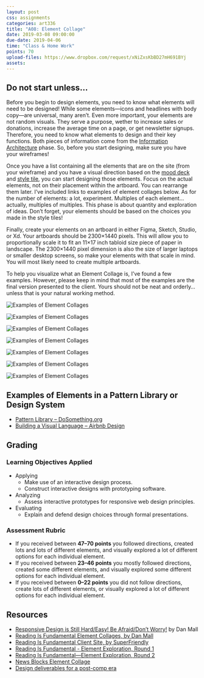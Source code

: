 ```yaml
---
layout: post
css: assignments
categories: art336
title: "A08: Element Collage"
date: 2019-03-08 09:00:00
due-date: 2019-04-06
time: "Class & Home Work"
points: 70
upload-files: https://www.dropbox.com/request/xNiZxsKbBD27mH691BYj
assets: 
---
```


## Do not start unless…
Before you begin to design elements, you need to know what elements will need to be designed! While some elements—icons and headlines with body copy—are universal, many aren&rsquo;t. Even more important, your elements are not random visuals. They serve a purpose, wether to increase sales or donations, increase the average time on a page, or get newsletter signups. Therefore, you need to know what elements to design and their key functions. Both pieces of information come from the [Information Architecture](https://gary.is/art336/a07b-information-architecture.html) phase. So, before you start designing, make sure you have your wireframes! 

Once you have a list containing all the elements that are on the site (from your wireframe) and you have a visual direction based on the [mood deck](https://gary.is/art336/a07d-art-direction-vs-graphic-design.html) and [style tile](https://gary.is/art336/a07d-art-direction-vs-graphic-design.html), you can start designing those elements. Focus on the actual elements, not on their placement within the artboard. You can rearrange them later. I&rsquo;ve included links to examples of element collages below. As for the number of elements: a lot, experiment. Multiples of each element…actually, multiples of multiples. This phase is about quantity and exploration of ideas. Don&rsquo;t forget, your elements should be based on the choices you made in the style tiles!

Finally, create your elements on an artboard in either Figma, Sketch, Studio, or Xd. Your artboards should be 2300×1440 pixels. This will allow you to proportionally scale it to fit an 11×17 inch tabloid size piece of paper in landscape. The 2300×1440 pixel dimension is also the size of larger laptops or smaller desktop screens, so make your elements with that scale in mind. You will most likely need to create multiple artboards.

To help you visualize what an Element Collage is, I&rsquo;ve found a few examples. However, please keep in mind that most of the examples are the final version presented to the client. Yours should not be neat and orderly…unless that is your natural working method.

![Examples of Element Collages](../img/art336-element-collage-00.jpg)

![Examples of Element Collages](../img/art336-element-collage-01.jpg)

![Examples of Element Collages](../img/art336-element-collage-02.jpg)

![Examples of Element Collages](../img/art336-element-collage-03.png)

![Examples of Element Collages](../img/art336-element-collage-04.jpg)

![Examples of Element Collages](../img/art336-element-collage-05.jpg)

![Examples of Element Collages](../img/art336-element-collage-06.jpg)

## Examples of Elements in a Pattern Library or Design System
- <a href="http://forge.dosomething.org/" title="Pattern Library | DoSomething.org" target="_blank">Pattern Library – DoSomething.org</a>
- <a href="https://airbnb.design/building-a-visual-language/" title="Building a Visual Language – Airbnb Design" target="_blank">Building a Visual Language – Airbnb Design</a>

## Grading

### Learning Objectives Applied
- Applying
    - Make use of an interactive design process.
    - Construct interactive designs with prototyping software.
- Analyzing
    - Assess interactive prototypes for responsive web design principles.
- Evaluating
    - Explain and defend design choices through formal presentations.

### Assessment Rubric
- If you received between **47&ndash;70 points** you followed directions, created lots and lots of different elements, and visually explored a lot of different options for each individual element.
- If you received between **23&ndash;46 points** you mostly followed directions, created some different elements, and visually explored some different options for each individual element.
- If you received between **0&ndash;22 points** you did not follow directions, create lots of different elements, or visually explored a lot of different options for each individual element.

## Resources
- <a href="https://vimeo.com/101875373" target="_blank" title="Responsive Design is Still Hard/Easy! Be Afraid/Don&rsquo;t Worry!">Responsive Design is Still Hard/Easy! Be Afraid/Don&rsquo;t Worry!</a> by Dan Mall
- <a href="http://www.danielmall.com/articles/rif-element-collages/" target="_blank" title="“Reading Is Fundamental Element Collages,” an article by Dan Mall">Reading Is Fundamental Element Collages, by Dan Mall</a>
- <a href="http://rif.superfriend.ly/" target="_blank" title="Reading Is Fundamental Client Site, by SuperFriendly">Reading Is Fundamental Client Site, by SuperFriendly</a>
- <a href="http://rif.superfriend.ly/designs/round1/" target="_blank" title="Reading Is Fundamental—Element Exploration">Reading Is Fundamental - Element Exploration, Round 1</a>
- <a href="http://rif.superfriend.ly/designs/round2/" target="_blank" title="Reading Is Fundamental—Element Exploration, Round 2">Reading Is Fundamental—Element Exploration, Round 2</a>
- <a href="https://dribbble.com/shots/2245675-News-Blocks-Element-Collage" target="_blank" title="News Blocks Element Collage by Francesco Improta - Dribbble">News Blocks Element Collage</a>
- <a href="http://typecast.com/seminars/post-comp" target="_blank" title="Design deliverables for a post-comp era">Design deliverables for a post-comp era</a>
